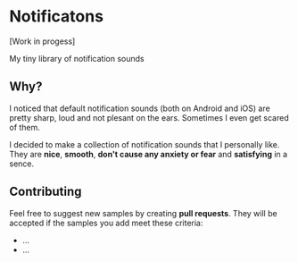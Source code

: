 # Notificatons
[Work in progess]

My tiny library of notification sounds

## Why?
I noticed that default notification sounds (both on Android and iOS) 
are pretty sharp, loud and not plesant on the ears. Sometimes I even get scared of them.

I decided to make a collection of notification sounds that I personally like.
They are **nice**, **smooth**, **don't cause any anxiety or fear** and **satisfying** in a sence.

## Contributing
Feel free to suggest new samples by creating **pull requests**. 
They will be accepted if the samples you add meet these criteria:
* ...
* ...

